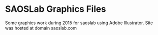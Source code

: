 # SAOSLab Graphics Files
Some graphics work during 2015 for saoslab using Adobe Illustrator. Site was
hosted at domain saoslab.com
